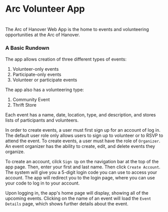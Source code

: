 # Arc Volunteer App 
#
The Arc of Hanover Web App is the home to events and volunteering opportunities
at the Arc of Hanover.

### A Basic Rundown
The app allows creation of three different types of events:
1. Volunteer-only events
2. Participate-only events
3. Volunteer or participate events

The app also has a volunteering type:
1. Community Event
2. Thrift Store

Each event has a name, date, location, type, and description, and stores lists of participants and volunteers.

In order to create events, a user must first sign up for an account of log in. The default user role only
allows users to sign up to volunteer or to RSVP to attend the event. To create events, a user must
have the role of `Organizer`. An event organizer has the ability to create, edit, and delete events
they organize.

To create an account, cilck `Sign Up` on the navigation bar at the top of the app page. Then, enter
your first and last name. Then click `Create Account`. The system will give you a 5-digit login code
you can use to access your account. The app will redirect you to the login page, where you can use your
code to log in to your account.

Upon logging in, the app's home page will display, showing all of the upcoming events. Clicking on 
the name of an event will load the `Event Details` page, which shows further details about the event.
